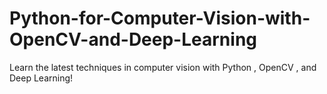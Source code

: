 # Python-for-Computer-Vision-with-OpenCV-and-Deep-Learning
Learn the latest techniques in computer vision with Python , OpenCV , and Deep Learning!
